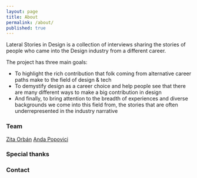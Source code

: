 ```yaml
---
layout: page
title: About
permalink: /about/
published: true
---
```

Lateral Stories in Design is a collection of interviews sharing the stories of people who came into the Design industry from a different career.

The project has three main goals:
- To highlight the rich contribution that folk coming from alternative career paths make to the field of design & tech
- To demystify design as a career choice and help people see that there are many different ways to make a big contribution in design
- And finally, to bring attention to the breadth of experiences and diverse backgrounds we come into this field from, the stories that are often underrepresented in the industry narrative

### Team
[Zita Orbán](#) [Anda Popovici](#)

### Special thanks

### Contact

